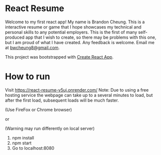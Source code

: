 # React Resume

Welcome to my first react app! My name is Brandon Cheung. This is a interactive resume or game
that I hope showcases my technical and personal skills to any potential employers. This is the first of many self-produced app that I wish
to create, so there may be problems with this one, but I am proud of what I have created. Any feedback is welcome.
Email me at bwcheung8@gmail.com.

This project was bootstrapped with [Create React App](https://github.com/facebook/create-react-app).

# How to run 
Visit https://react-resume-v5uj.onrender.com/
Note: Due to using a free hosting service the webpage can take up to a several minutes to load, but after the first load, subsequent loads will be much faster.

(Use FireFox or Chrome browser)


or


(Warning may run differently on local server)
1. npm install
2. npm start
3. Go to localhost:8080
